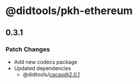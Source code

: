 # @didtools/pkh-ethereum

## 0.3.1

### Patch Changes

- Add new codecs package
- Updated dependencies
  - @didtools/cacao@2.0.1
